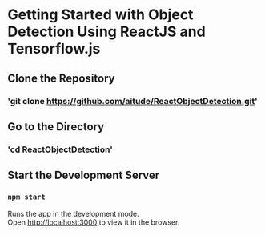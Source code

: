 # Getting Started with Object Detection Using ReactJS and Tensorflow.js


## Clone the Repository

### 'git clone https://github.com/aitude/ReactObjectDetection.git'

## Go to the Directory

### 'cd ReactObjectDetection'

## Start the Development Server

### `npm start`

Runs the app in the development mode.\
Open [http://localhost:3000](http://localhost:3000) to view it in the browser.
